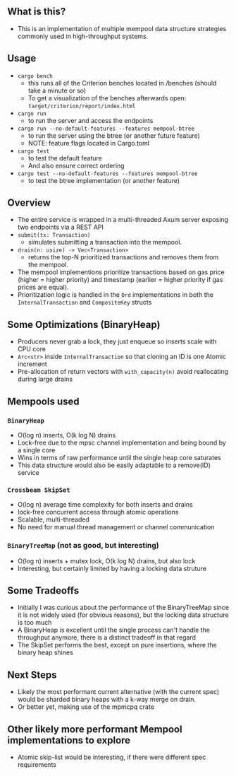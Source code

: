 ## What is this?
- This is an implementation of multiple mempool data structure strategies commonly used in high-throughput systems.

## Usage
- `cargo bench`
  - this runs all of the Criterion benches located in /benches (should take a minute or so)
  - To get a visualization of the benches afterwards open: `target/criterion/report/index.html`
- `cargo run`
  - to run the server and access the endpoints
- `cargo run --no-default-features --features mempool-btree`
  - to run the server using the btree (or another future feature)
  - NOTE: feature flags located in Cargo.toml
- `cargo test`
  - to test the default feature
  - And also ensure correct ordering
- `cargo test --no-default-features --features mempool-btree`
  - to test the btree implementation (or another feature)


## Overview
- The entire service is wrapped in a multi-threaded Axum server exposing two endpoints via a REST API
- `submit(tx: Transaction)`
  - simulates submitting a transaction into the mempool.
- `drain(n: usize) -> Vec<Transaction>`
  - returns the top-N prioritized transactions and removes them from the mempool.
- The mempool implementions prioritize transactions based on gas price (higher = higher priority) and timestamp (earlier = higher priority if gas prices are equal).
- Prioritization logic is handled in the `Ord` implementations in both the `InternalTransaction` and `CompositeKey` structs

## Some Optimizations (BinaryHeap)
- Producers never grab a lock, they just enqueue so inserts scale with CPU core
- `Arc<str>` inside `InternalTransaction` so that cloning an ID is one Atomic increment
- Pre-allocation of return vectors with `with_capacity(n)` avoid reallocating during large drains

## Mempools used
### `BinaryHeap`
- O(log n) inserts, O(k log N) drains
- Lock-free due to the mpsc channel implementation and being bound by a single core
- Wins in terms of raw performance until the single heap core saturates
- This data structure would also be easily adaptable to a remove(ID) service

### `Crossbeam SkipSet`
- O(log n) average time complexity for both inserts and drains
- lock-free concurrent access through atomic operations
- Scalable, multi-threaded
- No need for manual thread management or channel communication

### `BinaryTreeMap` (not as good, but interesting)
- O(log n) inserts + mutex lock, O(k log N) drains, but also lock
- Interesting, but certainly limited by having a locking data struture


## Some Tradeoffs
- Initially I was curious about the performance of the BinaryTreeMap since it is not widely used (for obvious reasons), but the locking data structure is too much
- A BinaryHeap is excellent until the single process can't handle the throughput anymore, there is a distinct tradeoff in that regard
- The SkipSet performs the best, except on pure insertions, where the binary heap shines

## Next Steps
- Likely the most performant current alternative (with the current spec) would be sharded binary heaps with a k-way merge on drain.
- Or better yet, making use of the mpmcpq crate


## Other likely more performant Mempool implementations to explore
- Atomic skip-list would be interesting, if there were different spec requirements